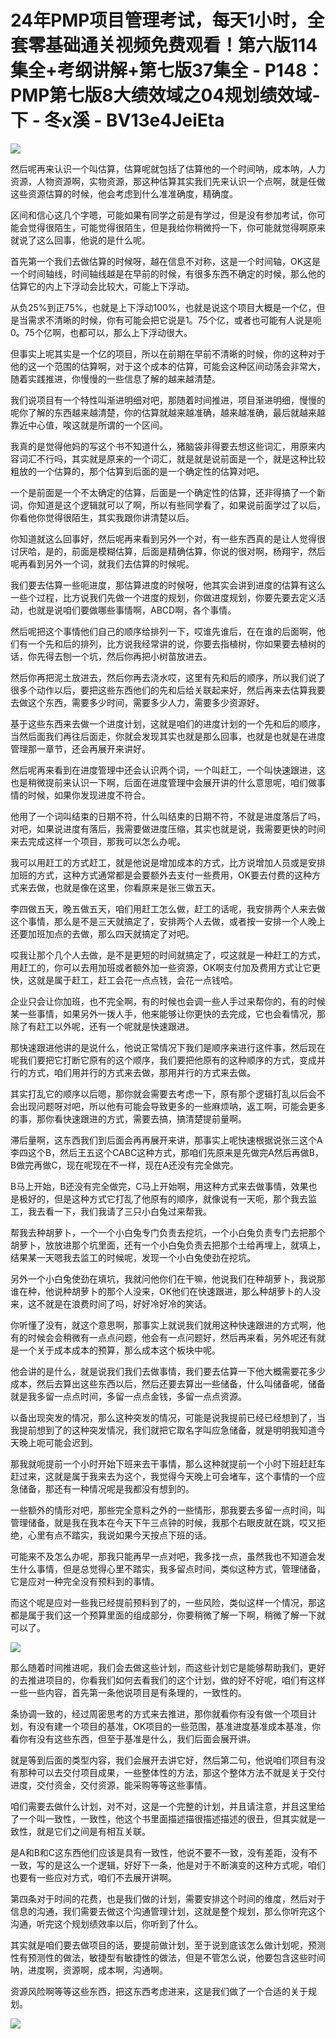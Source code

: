 # 24年PMP项目管理考试，每天1小时，全套零基础通关视频免费观看！第六版114集全+考纲讲解+第七版37集全 - P148：PMP第七版8大绩效域之04规划绩效域-下 - 冬x溪 - BV13e4JeiEta

![](img/ca3445851f5fe3a0b12cfad42f8e0fd5_0.png)

然后呢再来认识一个叫估算，估算呢就包括了估算他的一个时间呐，成本呐，人力资源，人物资源啊，实物资源，那这种估算其实我们先来认识一个点啊，就是任做这些资源估算的时候，他会考虑到什么准准确度，精确度。

区间和信心这几个字嗯，可能如果有同学之前是有学过，但是没有参加考试，你可能会觉得很陌生，可能觉得很陌生，但是我给你稍微捋一下，你可能就觉得啊原来就说了这么回事，他说的是什么呢。

首先第一个我们去做估算的时候呀，越在信息不对称，这是一个时间轴，OK这是一个时间轴线，时间轴线越是在早前的时候，有很多东西不确定的时候，那么他的估算它的内上下浮动会比较大，可能上下浮动。

从负25%到正75%，也就是上下浮动100%，也就是说这个项目大概是一个亿，但是当需求不清晰的时候，你有可能会把它说是1。75个亿，或者也可能有人说是呃0。75个亿啊，也都可以，那么上下浮动很大。

但事实上呢其实是一个亿的项目，所以在前期在早前不清晰的时候，你的这种对于他的这一个范围的估算啊，对于这个成本的估算，可能会这种区间动荡会非常大，随着实践推进，你慢慢的一些信息了解的越来越清楚。

我们说项目有一个特性叫渐进明细对吧，那随着时间推进，项目渐进明细，慢慢的呢你了解的东西越来越清楚，你的估算就越来越准确，越来越准确，最后就越来越靠近中心值，唉这就是所谓的一个区间。

我真的是觉得他妈的写这个书不知道什么，猪脑袋非得要去想这些词汇，用原来内容词汇不行吗，其实就是原来的一个词汇，就是就是说前面是一个，就是这种比较粗放的一个估算的，那个估算到后面的是一个确定性的估算对吧。

一个是前面是一个不太确定的估算，后面是一个确定性的估算，还非得搞了一个新词，你知道是这个逻辑就可以了啊，所以有些同学看了，如果说前面学过了以后，你看他你觉得很陌生，其实我跟你讲清楚以后。

你知道就这么回事好，然后呢再来看到另外一个对，有一些东西真的是让人觉得很讨厌哈，是的，前面是模糊估算，后面是精确估算，你说的很对啊，杨翔宇，然后呢再看到另外一个词，就我们去估算的时候呢。

我们要去估算一些呃进度，那估算进度的时候呀，他其实会讲到进度的估算有这么一些个过程，比方说我们先做一个进度的规划，你做进度规划，你要先要去定义活动，也就是说咱们要做哪些事情啊，ABCD啊，各个事情。

然后呢把这个事情他们自己的顺序给排列一下，哎谁先谁后，在在谁的后面啊，他们有一个先和后的排列，比方说我经常讲的说，你要去指植树，你如果要去植树的话，你先得去刨一个坑，然后你再把小树苗放进去。

然后你再把泥土放进去，然后你再去浇水哎，这里有先和后的顺序，所以我们说了很多个动作以后，要把这些东西他们的先和后给关联起来好，然后再来去估算我要去做这个东西，需要多少时间，需要多少人力，需要多少资源好。

基于这些东西来去做一个进度计划，这就是咱们的进度计划的一个先和后的顺序，当然后面我们再往后面走，你就会发现其实也就是那么回事，也就是也就是在进度管理那一章节，还会再展开来讲好。

然后呢再来看到在进度管理中还会认识两个词，一个叫赶工，一个叫快速跟进，这也是稍微提前来认识一下啊，后面在进度管理中会展开讲的什么意思呢，咱们做事情的时候，如果你发现进度不符合。

他用了一个词叫结束的日期不符，什么叫结束的日期不符，不就是进度落后了吗，对吧，如果说进度有落后，我需要做进度压缩，其实也就是说，我需要更快的时间来去完成这样一个项目，那我可以怎么办呢。

我可以用赶工的方式赶工，就是他说是增加成本的方式，比方说增加人员或是安排加班的方式，这种方式通常都是会要额外去支付一些费用，OK要去付费的这种方式来去做，也就是像在这里，你看原来是张三做五天。

李四做五天，晚五做五天，咱们用赶工怎么做，赶工的话呢，我安排两个人来去做这个事情，那么是不是三天就搞定了，安排两个人去做，或者按一安排一个人晚上还要加班加点的去做，那么四天就搞定了对吧。

哎我让那个几个人去做，是不是更短的时间就搞定了，哎这就是一种赶工的方式，用赶工的，你可以去用加班或者额外加一些资源，OK啊支付加及费用方式让它更快，这就是属于赶工，赶工会花一点点钱，会花一点钱哈。

企业只会让你加班，也不完全啊，有的时候也会调一些人手过来帮你的，有的时候某一些事情，如果另外一拨人手，他来能够让你更快的去完成，它也会看情况，那除了有赶工以外呢，还有一个呢就是快速跟进。

那快速跟进他讲的是说什么，他说正常情况下我们是顺序来进行这件事，然后现在呢我们要把它打断它原有的这个顺序，我们要把他原有的这种顺序的方式，变成并行的方式，咱们用并行的方式来去做，那用并行的方式来去做。

其实打乱它的顺序以后嗯，那你就会需要去考虑一下，原有那个逻辑打乱以后会不会出现问题呀对吧，所以他有可能会导致更多的一些麻烦呐，返工啊，可能会更多的事，那你看快速跟进的方式，需要去搞，搞清楚提前量啊。

滞后量啊，这东西我们到后面会再再展开来讲，那事实上呢快速根据说张三这个A李四这个B，然后王五这个CABC这种方式，那咱们先原来是先做完A然后再做B，B做完再做C，现在呢现在不一样，现在A还没有完全做完。

B马上开始，B还没有完全做完，C马上开始啊，用这种方式来去做事情，效果也是极好的，但是这种方式它打乱了他原有的顺序，就像说有一天呃，那个我去监工，我去看一下，我们我请了三只小白兔过来帮我。

帮我去种胡萝卜，一个一个小白兔专门负责去挖坑，一个小白兔负责专门去把那个胡萝卜，放放进那个坑里面，还有一个小白兔负责去把那个土给再埋上，就填上，结果某一天嗯我去监工的时候呢，发现一个小白兔使劲在挖坑。

另外一个小白兔使劲在填坑，我就问他你们在干嘛，他说我们在种胡萝卜，我说那谁在种，他说种胡萝卜的那个人没来，OK他们在快速跟进，那么种胡萝卜的人没来，这不就是在浪费时间了吗，好好冷好冷的笑话。

你听懂了没有，就这个意思啊，那事实上就说我们就用这种快速跟进的方式啊，他有的时候会会稍微有一点点问题，他会有一点问题好，然后再来看，另外呢还有就是一个关于成本成本的预算，那么成本这个板块中呢。

他会讲的是什么，就是说我们我们去做事情，我们要去估算一下他大概需要花多少成本，然后去算出这些东西以后，然后还要去算出一些储备，什么叫储备呢，储备就是我多留一点点时间，多留一点点金钱，多留一点点资源。

以备出现突发的情况，那么这种突发的情况，可能是说我提前已经已经想到了，当我提前想到了的这种突发情况，我们就把它取名字叫应急储备，就是明明我知道今天晚上呃可能会迟到。

那我就呃提前一个小时开始下班来去干事情，那么这种就提前一个小时下班赶赶车赶过来，这就是属于我来去为这个，我觉得今天晚上可会堵车，这个事情的一个应急储备，那还有一种情况呢是我都没有想到的。

一些额外的情形对吧，那些完全意料之外的一些情形，那我要去多留一点时间，叫管理储备，就是我在我本在今天下午三点钟的时候，我那个右眼皮就在跳，哎又拒绝，心里有点不踏实，我说如果今天按点下班的话。

可能来不及怎么办呢，那我只能再早一点对吧，我多找一点，虽然我也不知道会发生什么事情，但是总觉得心里不踏实，我多留点时间，类似这种方式，管理储备，它是应对一种完全没有预料到的事情。

而这个呢是应对一些我已经提前预料到了的，一些风险，类似这样一个情况，那这都是属于我们这一个预算里面的组成部分，你要稍微了解一下啊，稍微了解一下就可以了。



![](img/ca3445851f5fe3a0b12cfad42f8e0fd5_2.png)

那么随着时间推进呢，我们会去做这些计划，而这些计划它是能够帮助我们，更好的去推进项目的，你看我们如何去看我们的这个计划，做的好不好呢，咱们有这样一些一些内容，首先第一条他说项目是有条理的，一致性的。

条协调一致的，经过周密思考的方式来去推进，那你就看你有没有做一个项目计划，有没有建一个项目的基准，OK项目的一些范围，基准进度基准成本基准，你看你有没有这些东西，但至于基准是什么，我们后面会展开讲。

就是等到后面的类型内容，我们会展开去讲它好，然后第二句，他说咱们项目有没有那种可以去交付项目成果，一些整体性的方法，那这个整体方法不就是关于交付进度，交付资金，交付资源，能采购等等这些事情。

咱们需要去做什么计划，对不对，这是一个完整的计划，并且请注意，并且这里给了一个叫一致性，一致性，他这个书里面描述描很描述描述的很丑，但其实就是一致性，就是它们之间是有相互关联。

是A和B和C这东西他们应该是具有一致性，他说不要不一致，没有差距，没有不一致，写的是这么一个逻辑，好好下一条，他是对于不断演变的这种方式呢，咱们也要有一些应对方式，咱们不去展开讲啊。

第四条对于时间的花费，也是我们做的计划，需要安排这个时间的维度，然后对于信息的沟通，我们需要去做这个沟通管理计划，这就是整个规划，那么你听完这个沟通，听完这个规划绩效率以后，你听到了什么。

其实就是咱们要去做项目的话，要提前做计划，至于说到底该怎么做计划呢，预测性有预测性的做法，敏捷型有敏捷性的做法，但是不管怎么说，他要包含这些时间呐，进度啊，资源啊，成本啊，沟通啊。

资源风险啊等等这些东西，把这东西考虑进来，这是我们做了一个合适的关于规划。

![](img/ca3445851f5fe3a0b12cfad42f8e0fd5_4.png)
